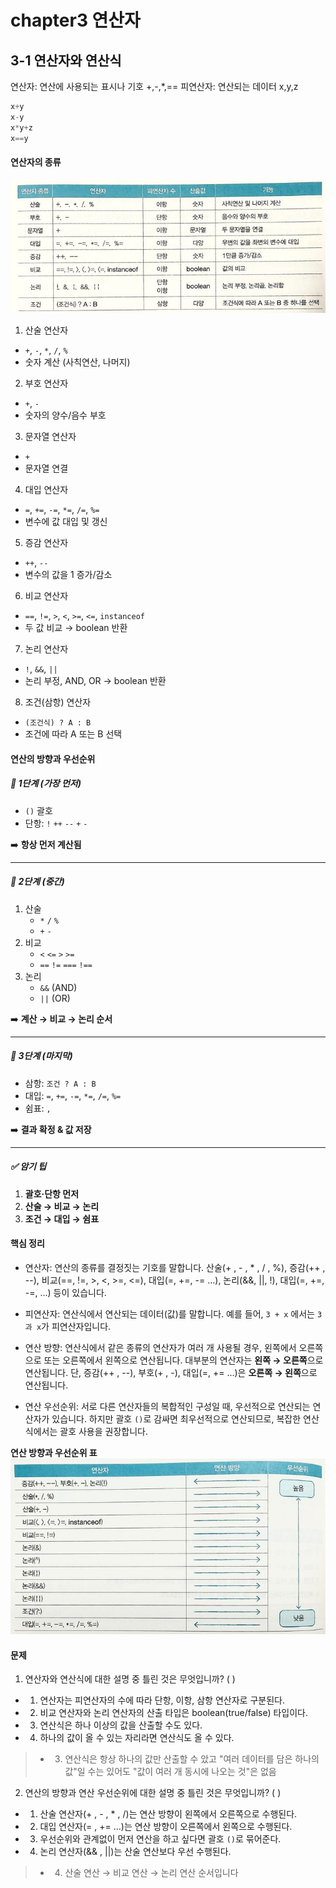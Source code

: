 # chapter3 연산자
## 3-1 연산자와 연산식

연산자: 연산에 사용되는 표시나 기호 +,-,*,==
피연산자: 연산되는 데이터 x,y,z
```java
x+y
x-y
x*y+z
x==y
  ```
#### 연산자의 종류
![연산자 종류](image.png)

1. 산술 연산자
- `+`, `-`, `*`, `/`, `%`
- 숫자 계산 (사칙연산, 나머지)

2. 부호 연산자
- `+`, `-`
- 숫자의 양수/음수 부호

3. 문자열 연산자
- `+`
- 문자열 연결

4. 대입 연산자
- `=`, `+=`, `-=`, `*=`, `/=`, `%=`
- 변수에 값 대입 및 갱신

5. 증감 연산자
- `++`, `--`
- 변수의 값을 1 증가/감소

6. 비교 연산자
- `==`, `!=`, `>`, `<`, `>=`, `<=`, `instanceof`
- 두 값 비교 → boolean 반환

7. 논리 연산자
- `!`, `&&`, `||`
- 논리 부정, AND, OR → boolean 반환

8. 조건(삼항) 연산자
- `(조건식) ? A : B`
- 조건에 따라 A 또는 B 선택

#### 연산의 방향과 우선순위

##### 🥇 1단계 (가장 먼저)
- `()` 괄호  
- 단항: `!` `++` `--` `+` `-`

➡️ **항상 먼저 계산됨**

---

##### 🥈 2단계 (중간)
1. 산술  
   - `*` `/` `%`  
   - `+` `-`
2. 비교  
   - `<` `<=` `>` `>=`  
   - `==` `!=` `===` `!==`
3. 논리  
   - `&&` (AND)  
   - `||` (OR)

➡️ **계산 → 비교 → 논리 순서**

---

##### 🥉 3단계 (마지막)
- 삼항: `조건 ? A : B`  
- 대입: `=`, `+=`, `-=`, `*=`, `/=`, `%=`  
- 쉼표: `,`

➡️ **결과 확정 & 값 저장**

---

##### ✅ 암기 팁
1. **괄호·단항 먼저**  
2. **산술 → 비교 → 논리**  
3. **조건 → 대입 → 쉼표**

#### 핵심 정리
- 연산자: 연산의 종류를 결정짓는 기호를 말합니다. 산술(+ , - , * , / , %), 증감(++ , --), 비교(==, !=, >, <, >=, <=), 대입(=, +=, -= …), 논리(&&, ||, !), 대입(=, +=, -=, ...) 등이 있습니다.  

- 피연산자: 연산식에서 연산되는 데이터(값)를 말합니다. 예를 들어, `3 + x` 에서는 `3과 x`가 피연산자입니다.

- 연산 방향: 연산식에서 같은 종류의 연산자가 여러 개 사용될 경우, 왼쪽에서 오른쪽으로 또는 오른쪽에서 왼쪽으로 연산됩니다. 대부분의 연산자는 **왼쪽 → 오른쪽**으로 연산됩니다.  단, 증감(++ , --), 부호(+ , -), 대입(=, += …)은 **오른쪽 → 왼쪽**으로 연산됩니다.  

- 연산 우선순위: 서로 다른 연산자들의 복합적인 구성일 때, 우선적으로 연산되는 연산자가 있습니다. 하지만 괄호 `()`로 감싸면 최우선적으로 연산되므로, 복잡한 연산식에서는 괄호 사용을 권장합니다.  

**연산 방향과 우선순위 표**
![alt text](image-1.png)

#### 문제
1. 연산자와 연산식에 대한 설명 중 틀린 것은 무엇입니까? (   )

- 1. 연산자는 피연산자의 수에 따라 단항, 이항, 삼항 연산자로 구분된다.  
- 2. 비교 연산자와 논리 연산자의 산출 타입은 boolean(true/false) 타입이다.  
- 3. 연산식은 하나 이상의 값을 산출할 수도 있다.  
- 4. 하나의 값이 올 수 있는 자리라면 연산식도 올 수 있다.  
> - 3. 연산식은 항상 하나의 값만 산출할 수 았고 "여러 데이터를 담은 하나의 값"일 수는 있어도 "값이 여러 개 동시에 나오는 것"은 없음

2. 연산의 방향과 연산 우선순위에 대한 설명 중 틀린 것은 무엇입니까? (   )

- 1. 산술 연산자(+ , - , * , /)는 연산 방향이 왼쪽에서 오른쪽으로 수행된다.  
- 2. 대입 연산자(= , += …)는 연산 방향이 오른쪽에서 왼쪽으로 수행된다.  
- 3. 우선순위와 관계없이 먼저 연산을 하고 싶다면 괄호 `()`로 묶어준다.  
- 4. 논리 연산자(&& , ||)는 산술 연산보다 우선 수행된다.  
> - 4. 산술 연산 → 비교 연산 → 논리 연산 순서입니다